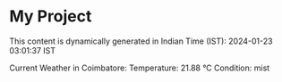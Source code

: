 # My Project

This content is dynamically generated in Indian Time (IST): 2024-01-23 03:01:37 IST


Current Weather in Coimbatore:
Temperature: 21.88 °C
Condition: mist
